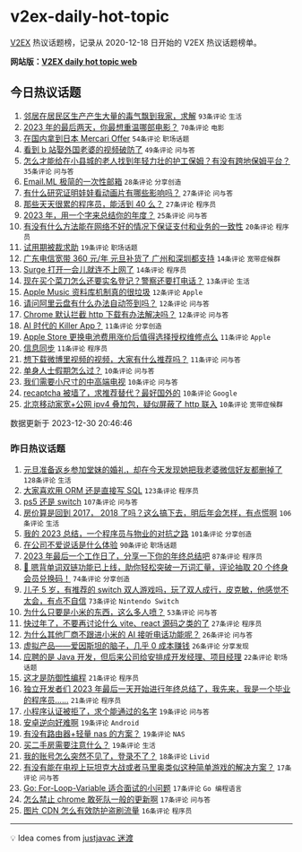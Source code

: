 # v2ex-daily-hot-topic

[V2EX](https://www.v2ex.com/) 热议话题榜，记录从 2020-12-18 日开始的 V2EX 热议话题榜单。

**网站版：[V2EX daily hot topic web](https://boojack.github.io/v2ex-daily-hot-topic-web/)**

## 今日热议话题

<!-- TODAY BEGIN -->

1. [邻居在居民区生产产生大量的毒气飘到我家，求解](https://www.v2ex.com/t/1004569) `93条评论` `生活`
1. [2023 年的最后两天，你最想重温哪部电影？](https://www.v2ex.com/t/1004586) `70条评论` `电影`
1. [在国内拿到日本 Mercari Offer](https://www.v2ex.com/t/1004606) `54条评论` `职场话题`
1. [看到 b 站娶外国老婆的视频破防了](https://www.v2ex.com/t/1004661) `49条评论` `问与答`
1. [怎么才能给在小县城的老人找到年轻力壮的护工保姆？有没有跨地保姆平台？](https://www.v2ex.com/t/1004563) `35条评论` `问与答`
1. [Email.ML 极简的一次性邮箱](https://www.v2ex.com/t/1004577) `28条评论` `分享创造`
1. [有什么研究证明娃娃看动画片有哪些影响吗？](https://www.v2ex.com/t/1004591) `27条评论` `问与答`
1. [那些天天很累的程序员，能活到 40 么？](https://www.v2ex.com/t/1004679) `27条评论` `程序员`
1. [2023 年，用一个字来总结你的年度？](https://www.v2ex.com/t/1004713) `25条评论` `问与答`
1. [有没有什么方法能在网络不好的情况下保证支付和业务的一致性](https://www.v2ex.com/t/1004689) `20条评论` `程序员`
1. [试用期被裁求助](https://www.v2ex.com/t/1004688) `19条评论` `职场话题`
1. [广东电信宽带 360 元/年 元旦补货了 广州和深圳都支持](https://www.v2ex.com/t/1004680) `14条评论` `宽带症候群`
1. [Surge 打开一会儿就连不上网了](https://www.v2ex.com/t/1004642) `14条评论` `程序员`
1. [现在买个菜刀怎么还要实名登记？警察还要打电话？](https://www.v2ex.com/t/1004622) `13条评论` `生活`
1. [Apple Music 资料库机制真的很垃圾](https://www.v2ex.com/t/1004715) `12条评论` `Apple`
1. [请问阿里云盘有什么办法自动签到吗？](https://www.v2ex.com/t/1004566) `12条评论` `问与答`
1. [Chrome 默认拦截 http 下载有办法解决吗？](https://www.v2ex.com/t/1004564) `12条评论` `问与答`
1. [AI 时代的 Killer App？](https://www.v2ex.com/t/1004690) `11条评论` `分享创造`
1. [Apple Store 更换电池费用涨价后值得选择授权维修点么](https://www.v2ex.com/t/1004625) `11条评论` `Apple`
1. [信息同步](https://www.v2ex.com/t/1004589) `11条评论` `程序员`
1. [想下载微博里视频的视频，大家有什么推荐吗？](https://www.v2ex.com/t/1004568) `11条评论` `问与答`
1. [单身人士假期怎么过？](https://www.v2ex.com/t/1004702) `10条评论` `问与答`
1. [我们需要小尺寸的中高端电视](https://www.v2ex.com/t/1004678) `10条评论` `问与答`
1. [recaptcha 被墙了，求推荐替代？最好国外的](https://www.v2ex.com/t/1004654) `10条评论` `Google`
1. [北京移动家宽+公网 ipv4 叠加包，疑似屏蔽了 http 联入](https://www.v2ex.com/t/1004646) `10条评论` `宽带症候群`

数据更新于 2023-12-30 20:46:46

<!-- TODAY END -->

### 昨日热议话题

<!-- YESTERDAY BEGIN -->

1. [元旦准备返乡参加堂妹的婚礼，却在今天发现她把我老婆微信好友都删掉了](https://www.v2ex.com/t/1004269) `128条评论` `生活`
1. [大家喜欢用 ORM 还是直接写 SQL](https://www.v2ex.com/t/1004383) `123条评论` `程序员`
1. [ps5 还是 switch](https://www.v2ex.com/t/1004267) `107条评论` `问与答`
1. [房价算是回到 2017， 2018 了吗？这么搞下去，明后年会怎样，有点慌啊](https://www.v2ex.com/t/1004345) `106条评论` `生活`
1. [我的 2023 总结，一个程序员与物业的对抗之路](https://www.v2ex.com/t/1004375) `101条评论` `分享创造`
1. [在公司不爱说话是什么体验](https://www.v2ex.com/t/1004274) `90条评论` `职场话题`
1. [2023 年最后一个工作日了，分享一下你的年终总结吧](https://www.v2ex.com/t/1004314) `87条评论` `程序员`
1. [🎁 嗯背单词双链功能已上线，助你轻松突破一万词汇量，评论抽取 20 个终身会员兑换码！](https://www.v2ex.com/t/1004459) `74条评论` `分享创造`
1. [儿子 5 岁，有推荐的 switch 双人游戏吗，玩了双人成行，皮克敏，他感觉不太会，有点不自信](https://www.v2ex.com/t/1004334) `73条评论` `Nintendo Switch`
1. [为什么只要是小米的东西，这么多人喷？](https://www.v2ex.com/t/1004335) `53条评论` `问与答`
1. [快过年了，不要再讨论什么 vite、react 源码之类的了](https://www.v2ex.com/t/1004292) `27条评论` `程序员`
1. [为什么其他厂商不跟进小米的 AI 接听电话功能呢？](https://www.v2ex.com/t/1004433) `26条评论` `问与答`
1. [虚拟产品——爱因斯坦的脑子，几乎 0 成本赚钱](https://www.v2ex.com/t/1004265) `26条评论` `分享发现`
1. [应聘的是 Java 开发，但后来公司给安排成开发经理、项目经理](https://www.v2ex.com/t/1004296) `22条评论` `职场话题`
1. [这才是防御性编程](https://www.v2ex.com/t/1004506) `21条评论` `程序员`
1. [独立开发者们 2023 年最后一天开始进行年终总结了，我先来，我是一个毕业的程序员......](https://www.v2ex.com/t/1004426) `21条评论` `程序员`
1. [小程序认证被拒了，求个能通过的名字](https://www.v2ex.com/t/1004419) `19条评论` `问与答`
1. [安卓逆向好难啊](https://www.v2ex.com/t/1004411) `19条评论` `Android`
1. [有没有路由器+轻量 nas 的方案？](https://www.v2ex.com/t/1004365) `19条评论` `NAS`
1. [买二手房需要注意什么？](https://www.v2ex.com/t/1004270) `19条评论` `生活`
1. [我的账号怎么突然不见了，登录不了？](https://www.v2ex.com/t/1004284) `18条评论` `Livid`
1. [有没有能在电视上玩坦克大战或者马里奥类似这种简单游戏的解决方案？](https://www.v2ex.com/t/1004385) `17条评论` `问与答`
1. [Go: For-Loop-Variable 适合面试的小问题](https://www.v2ex.com/t/1004376) `17条评论` `Go 编程语言`
1. [怎么禁止 chrome 敢死队一般的更新啊](https://www.v2ex.com/t/1004324) `17条评论` `问与答`
1. [图片 CDN 怎么有效防护盗刷流量](https://www.v2ex.com/t/1004508) `16条评论` `程序员`

<!-- YESTERDAY END -->

---

💡 Idea comes from [justjavac 迷渡](https://github.com/justjavac/)
